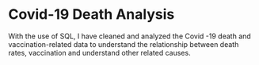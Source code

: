 # Covid-19 Death Analysis
With the use of SQL, I have cleaned and analyzed the Covid -19 death and vaccination-related data to understand the relationship between death rates, vaccination and understand other related causes.

